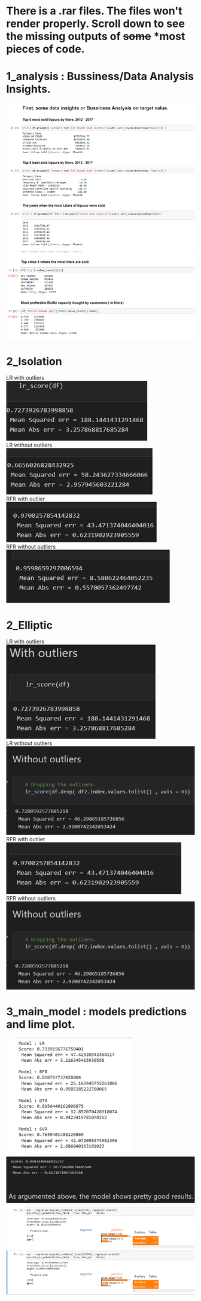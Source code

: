 # There is a .rar files.  The files won't render properly. Scroll down to see the missing outputs of ~~some~~ *most  pieces of code. 

# 1_analysis : Bussiness/Data Analysis Insights. 

![Screenshot](photos_missing_data/1_analysis.png)  
![Screenshot](photos_missing_data/1_analysis2.png)    


# 2_Isolation   
LR with outliers    
![Screenshot](photos_missing_data/with.png)         
LR without outliers       
![Screenshot](photos_missing_data/without.png)    
RFR with outlier   
![Screenshot](photos_missing_data/with2.png)       
RFR without outliers   
![Screenshot](photos_missing_data/without2.png)      

# 2_Elliptic   
LR with outliers    
![Screenshot](photos_missing_data/2_elliptic_with.png)      
LR without outliers       
![Screenshot](photos_missing_data/elliptic_without.png)   
RFR with outlier   
![Screenshot](photos_missing_data/2_elliptic_with2.png)      
RFR without outliers   
![Screenshot](photos_missing_data/elliptic_without.png)     

# 3_main_model : models predictions and lime plot.
![Screenshot](photos_missing_data/3_models.png)   
![Screenshot](photos_missing_data/3_fin.png)  
![Screenshot](photos_missing_data/3_lime.png) 

